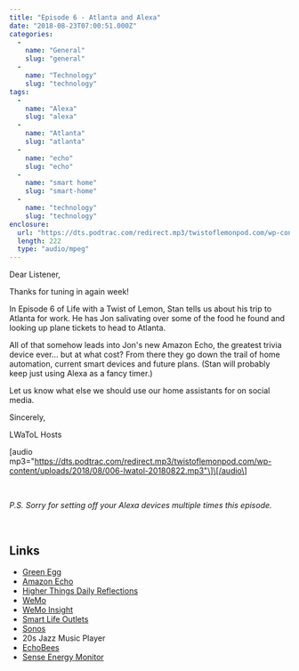 ```yaml
---
title: "Episode 6 - Atlanta and Alexa"
date: "2018-08-23T07:00:51.000Z"
categories: 
  - 
    name: "General"
    slug: "general"
  - 
    name: "Technology"
    slug: "technology"
tags: 
  - 
    name: "Alexa"
    slug: "alexa"
  - 
    name: "Atlanta"
    slug: "atlanta"
  - 
    name: "echo"
    slug: "echo"
  - 
    name: "smart home"
    slug: "smart-home"
  - 
    name: "technology"
    slug: "technology"
enclosure: 
  url: "https://dts.podtrac.com/redirect.mp3/twistoflemonpod.com/wp-content/uploads/2018/08/006-lwatol-20180822.mp3"
  length: 222
  type: "audio/mpeg"
---
```


Dear Listener,

Thanks for tuning in again week!

In Episode 6 of Life with a Twist of Lemon, Stan tells us about his trip to Atlanta for work. He has Jon salivating over some of the food he found and looking up plane tickets to head to Atlanta.

All of that somehow leads into Jon's new Amazon Echo, the greatest trivia device ever... but at what cost? From there they go down the trail of home automation, current smart devices and future plans. (Stan will probably keep just using Alexa as a fancy timer.)

Let us know what else we should use our home assistants for on social media.

Sincerely,

LWaToL Hosts

\[audio mp3="https://dts.podtrac.com/redirect.mp3/twistoflemonpod.com/wp-content/uploads/2018/08/006-lwatol-20180822.mp3"\]\[/audio\]

 

_P.S. Sorry for setting off your Alexa devices multiple times this episode._

 

## Links

- [Green Egg](https://biggreenegg.com)
- [Amazon Echo](https://amzn.to/2PujKL3)
- [Higher Things Daily Reflections](https://media.higherthings.org/reflections/)
- [WeMo](https://amzn.to/2BzdA9u)
- [WeMo Insight](https://amzn.to/2OZk5Er)
- [Smart Life Outlets](https://amzn.to/2MrphUR)
- [Sonos](https://amzn.to/2MwEN20)
- 20s Jazz Music Player
- [EchoBees](https://amzn.to/2MLB7sg)
- [Sense Energy Monitor](https://amzn.to/2w6fKbL)
